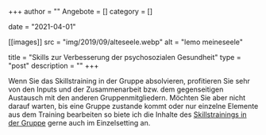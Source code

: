 +++
author = ""
Angebote = []
category = []

date = "2021-04-01"


[[images]]
    src = "img/2019/09/alteseele.webp" 
    alt = "lemo meineseele"

title = "Skills zur Verbesserung der psychosozialen Gesundheit"
type = "post"
description = ""
+++


Wenn Sie das Skillstraining in der Gruppe absolvieren, profitieren Sie sehr von den Inputs und der Zusammenarbeit bzw. dem gegenseitigen Austausch mit den anderen Gruppenmitgliedern. Möchten Sie aber nicht darauf warten, bis eine Gruppe zustande kommt oder nur einzelne Elemente aus dem Training bearbeiten so biete ich die Inhalte des [Skillstrainings in der Gruppe](/skillstraining) gerne auch im Einzelsetting an.

